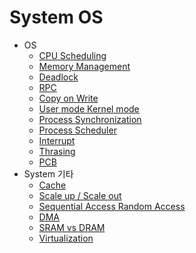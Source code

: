 # System OS

- OS
  - [CPU Scheduling](/contents/2020-10~2022-08/2022-07-11.md)
  - [Memory Management](/contents/2020-10~2022-08/2022-07-13.md)
  - [Deadlock](/contents/2020-10~2022-08/2022-07-20.md)
  - [RPC](/contents/2022-11/2022-11-19.md)
  - [Copy on Write](/contents/2022-11/2022-11-01.md)
  - [User mode Kernel mode](/contents/2023-02/2023-02-24.md)
  - [Process Synchronization](/contents/2023-02/2023-02-27.md)
  - [Process Scheduler](/contents/2023-04/2023-04-29.md)
  - [Interrupt](/contents/2023-05/2023-05-02.md)
  - [Thrasing](/contents/2023-05/2023-05-17.md)
  - [PCB](/contents/2023-05/2023-05-19.md)
- System 기타
  - [Cache](/contents/2022-10/2022-10-12.md)
  - [Scale up / Scale out](/contents/2022-11/2022-11-07.md)
  - [Sequential Access Random Access](/contents/2023-03/2023-03-05.md)
  - [DMA](/contents/2022-10/2022-10-13.md)
  - [SRAM vs DRAM](/contents/2022-11/2022-11-08.md)
  - [Virtualization](/contents/2023-04/2023-04-28.md)
